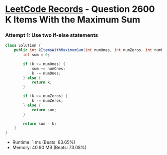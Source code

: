 # [LeetCode Records](../../README.md) - Question 2600 K Items With the Maximum Sum

### Attempt 1: Use two if-else statements
```java
class Solution {
    public int kItemsWithMaximumSum(int numOnes, int numZeros, int numNegOnes, int k) {
        int sum = 0;
        
        if (k >= numOnes) {
            sum += numOnes;
            k -= numOnes; 
        } else {
            return k;
        }

        if (k >= numZeros) {
            k -= numZeros;
        } else {
            return sum;
        }

        return sum - k;
    }
}
```
- Runtime: 1 ms (Beats: 83.65%)
- Memory: 40.90 MB (Beats: 73.08%)

<br>
